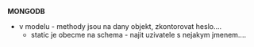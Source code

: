 **MONGODB**
- v modelu - methody jsou na dany objekt, zkontorovat heslo....
    - static je obecme na schema - najit uzivatele s nejakym jmenem....